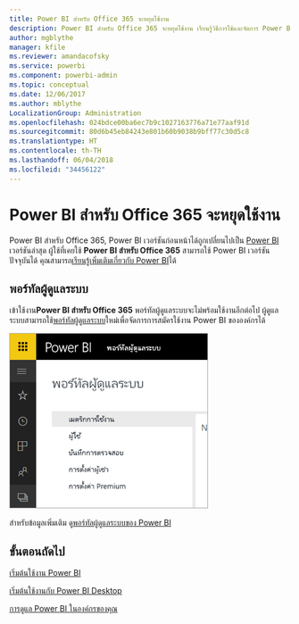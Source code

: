 ```yaml
---
title: Power BI สำหรับ Office 365 จะหยุดใช้งาน
description: Power BI สำหรับ Office 365 จะหยุดใช้งาน เรียนรู้วิธีการใช้และจัดการ Power BI เวอร์ชั่นปัจจุบัน
author: mgblythe
manager: kfile
ms.reviewer: amandacofsky
ms.service: powerbi
ms.component: powerbi-admin
ms.topic: conceptual
ms.date: 12/06/2017
ms.author: mblythe
LocalizationGroup: Administration
ms.openlocfilehash: 024bdce00ba6ec7b9c1027163776a71e77aaf91d
ms.sourcegitcommit: 80d6b45eb84243e801b60b9038b9bff77c30d5c8
ms.translationtype: HT
ms.contentlocale: th-TH
ms.lasthandoff: 06/04/2018
ms.locfileid: "34456122"
---
```

# <a name="power-bi-for-office-365-is-retired"></a>Power BI สำหรับ Office 365 จะหยุดใช้งาน
Power BI สำหรับ Office 365, Power BI เวอร์ชันก่อนหน้าได้ถูกเปลี่ยนไปเป็น [Power BI](https://powerbi.microsoft.com) เวอร์ชันล่าสุด ผู้ใช้ที่เคยใช้ **Power BI สำหรับ Office 365** สามารถใช้ Power BI เวอร์ชันปัจจุบันได้ คุณสามารถ[เรียนรู้เพิ่มเติมเกี่ยวกับ Power BI](service-get-started.md)ได้

## <a name="the-admin-portal"></a>พอร์ทัลผู้ดูแลระบบ
เข้าใช้งาน**Power BI สำหรับ Office 365** พอร์ทัลผู้ดูแลระบบจะไม่พร้อมใช้งานอีกต่อไป ผู้ดูแลระบบสามารถใช้[พอร์ทัลผู้ดูแลระบบ](https://app.powerbi.com/admin-portal)ใหม่เพื่อจัดการการสมัครใช้งาน Power BI ขององค์กรได้

![](media/service-admin-o365portal-retired/powerbi-admin-landing-page.png)

สำหรับข้อมูลเพิ่มเติม ดู[พอร์ทัลผู้ดูแลระบบของ Power BI](service-admin-portal.md)

## <a name="next-steps"></a>ขั้นตอนถัดไป
[เริ่มต้นใช้งาน Power BI](service-get-started.md)

[เริ่มต้นใช้งานกับ Power BI Desktop](desktop-getting-started.md)

[การดูแล Power BI ในองค์กรของคุณ](service-admin-administering-power-bi-in-your-organization.md)
